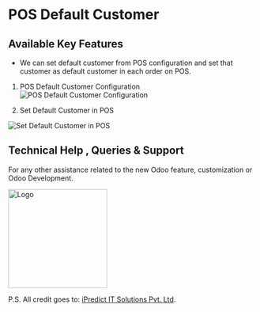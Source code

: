 # POS Default Customer


##  Available Key Features
-  We can set default customer from POS configuration and set that customer as default customer in each order on POS.

1. POS Default Customer Configuration
![POS Default Customer Configuration](https://user-images.githubusercontent.com/1217741/182407764-0a2158ab-8c57-4f45-b748-883e2c4910aa.png)

2. Set Default Customer in POS

![Set Default Customer in POS](https://user-images.githubusercontent.com/1217741/182407840-58fac1e2-fbd1-416f-b467-428ea211b5f0.png)

## Technical Help , Queries & Support
For any other assistance related to the new Odoo feature, customization or Odoo Development.

<img src="https://user-images.githubusercontent.com/1217741/182407911-847d4992-4243-4025-97b7-daaf14786011.png" alt="Logo" style="width:200px;"/>

P.S. All credit goes to: [iPredict IT Solutions Pvt. Ltd](https://apps.odoo.com/apps/modules/11.0/pos_set_default_customer/).


